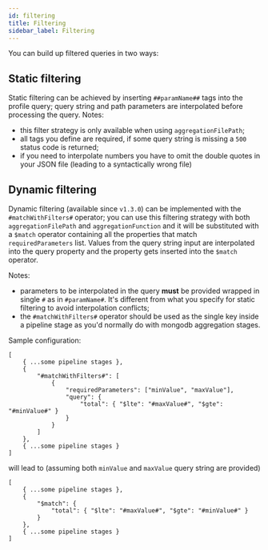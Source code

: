 ```yaml
---
id: filtering
title: Filtering
sidebar_label: Filtering
---
```

You can build up filtered queries in two ways:

## Static filtering

Static filtering can be achieved by inserting `##paramName##` tags into the profile query; query string and path parameters are interpolated before processing the query.
Notes:
 - this filter strategy is only available when using `aggregationFilePath`;
 - all tags you define are required, if some query string is missing a `500` status code is returned;
 - if you need to interpolate numbers you have to omit the double quotes in your JSON file (leading to a syntactically wrong file)  

## Dynamic filtering

Dynamic filtering (available since `v1.3.0`) can be implemented with the `#matchWithFilters#` operator; you can use this filtering strategy with both `aggregationFilePath` and `aggregationFunction` and it will be substituted with a `$match` operator containing all the properties that match `requiredParameters` list. Values from the query string input are interpolated into the query property and the property gets inserted into the `$match` operator.

Notes: 
 * parameters to be interpolated in the query **must** be provided wrapped in single `#` as in `#paramName#`. It's different from what you specify for static filtering to avoid interpolation conflicts;
 * the `#matchWithFilters#` operator should be used as the single key inside a pipeline stage as you'd normally do with mongodb aggregation stages. 

Sample configuration:

```
[
    { ...some pipeline stages },
    {
        "#matchWithFilters#": [
            {
                "requiredParameters": ["minValue", "maxValue"],
                "query": {
                    "total": { "$lte": "#maxValue#", "$gte": "#minValue#" }
                }
            }
        ]
    },
    { ...some pipeline stages }
]
```

will lead to (assuming both `minValue` and `maxValue` query string are provided)


```
[
    { ...some pipeline stages },
    {
        "$match": {
            "total": { "$lte": "#maxValue#", "$gte": "#minValue#" }
        }
    },
    { ...some pipeline stages }
]
```
